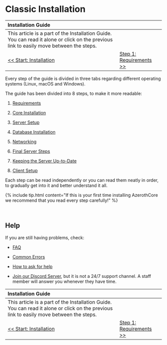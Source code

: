 # Classic Installation

| Installation Guide | |
| :- | :- |
| This article is a part of the Installation Guide. You can read it alone or click on the previous link to easily move between the steps. |
| [<< Start: Installation](installation.md) | [Step 1: Requirements >>](requirements.md) |

Every step of the guide is divided in three tabs regarding different operating systems (Linux, macOS and Windows).

The guide has been divided into 8 steps, to make it more readable:

1. [Requirements](requirements.md)

2. [Core Installation](core-installation.md)

3. [Server Setup](server-setup.md)

4. [Database Installation](database-installation.md)

5. [Networking](networking.md)

6. [Final Server Steps](final-server-steps.md)

7. [Keeping the Server Up-to-Date](keeping-the-server-up-to-date.md)

8. [Client Setup](client-setup.md)

Each step can be read independently or you can read them neatly in order, to gradually get into it and better understand it all.

{% include tip.html content="If this is your first time installing AzerothCore we recommend that you read every step carefully!" %}

<br>

## Help

If you are still having problems, check:

* [FAQ](faq.md)

* [Common Errors](common-errors.md)

* [How to ask for help](how-to-ask-for-help.md)

* [Join our Discord Server](https://discord.gg/gkt4y2x), but it is not a 24/7 support channel. A staff member will answer you whenever they have time.

| Installation Guide | |
| :- | :- |
| This article is a part of the Installation Guide. You can read it alone or click on the previous link to easily move between the steps. |
| [<< Start: Installation](installation.md) | [Step 1: Requirements >>](requirements.md) |
